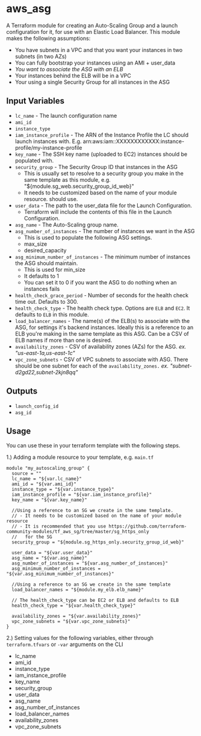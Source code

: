 aws_asg
==============
A Terraform module for creating an Auto-Scaling Group and a launch
configuration for it, for use with an Elastic Load Balancer.
This module makes the following assumptions:
* You have subnets in a VPC and that you want your instances
   in two subnets (in two AZs)
* You can fully bootstrap your instances using an AMI + user_data
* *You want to associate the ASG with an ELB*
* Your instances behind the ELB will be in a VPC
* Your using a single Security Group for all instances in the ASG

Input Variables
---------------

- `lc_name` - The launch configuration name
- `ami_id`
- `instance_type`
- `iam_instance_profile` - The ARN of the Instance Profile the LC should
   launch instances with.
   E.g. arn:aws:iam::XXXXXXXXXXXX:instance-profile/my-instance-profile
- `key_name` - The SSH key name (uploaded to EC2) instances should
   be populated with.
- `security_group` - The Security Group ID that instances in the ASG
    - This is usually set to resolve to a security group you make in the
      same template as this module, e.g. "${module.sg_web.security_group_id_web}"
    - It needs to be customized based on the name of your module resource.
   should use.
- `user_data` - The path to the user_data file for the Launch Configuration.
    - Terraform will include the contents of this file in the Launch Configuration.
- `asg_name` - The Auto-Scaling group name.
- `asg_number_of_instances` - The number of instances we want in the ASG
    - This is used to populate the following ASG settings.
    - max_size
    - desired_capacity
- `asg_minimum_number_of_instances` - The minimum number of instances
   the ASG should maintain.
    - This is used for min_size
    - It defaults to 1
    - You can set it to 0 if you want the ASG to do nothing when an
      instances fails
- `health_check_grace_period` - Number of seconds for the health check
   time out. Defaults to 300.
- `health_check_type` - The health check type. Options are `ELB` and
   `EC2`. It defaults to `ELB` in this module.
- `load_balancer_names` - The name(s) of the ELB(s) to associate with the ASG,
   for settings it's backend instances. Ideally this is a reference to
   an ELB you're making in the same template as this ASG. Can be a CSV of ELB names
   if more than one is desired.
- `availability_zones` - CSV of availability zones (AZs) for the ASG. *ex. "us-east-1a,us-east-1c"*
- `vpc_zone_subnets` - CSV of VPC subnets to associate with ASG. There should be one subnet
   for each of the `availability_zones.` *ex. "subnet-d2gd22,subnet-2kjn8qq"*

Outputs
-------

- `launch_config_id`
- `asg_id`

Usage
-----

You can use these in your terraform template with the following steps.

1.) Adding a module resource to your template, e.g. `main.tf`

```
module "my_autoscaling_group" {
  source = ""
  lc_name = "${var.lc_name}"
  ami_id = "${var.ami_id}"
  instance_type = "${var.instance_type}"
  iam_instance_profile = "${var.iam_instance_profile}"
  key_name = "${var.key_name}"

  //Using a reference to an SG we create in the same template.
  // - It needs to be customized based on the name of your module resource
  // - It is recommended that you use https://github.com/terraform-community-modules/tf_aws_sg/tree/master/sg_https_only
  //   for the SG
  security_group = "${module.sg_https_only.security_group_id_web}"

  user_data = "${var.user_data}"
  asg_name = "${var.asg_name}"
  asg_number_of_instances = "${var.asg_number_of_instances}"
  asg_minimum_number_of_instances = "${var.asg_minimum_number_of_instances}"

  //Using a reference to an SG we create in the same template
  load_balancer_names = "${module.my_elb.elb_name}"

  // The health_check_type can be EC2 or ELB and defaults to ELB
  health_check_type = "${var.health_check_type}"

  availability_zones = "${var.availability_zones}"
  vpc_zone_subnets = "${var.vpc_zone_subnets}"
}
```

2.) Setting values for the following variables, either through `terraform.tfvars` or `-var` arguments on the CLI

- lc_name
- ami_id
- instance_type
- iam_instance_profile
- key_name
- security_group
- user_data
- asg_name
- asg_number_of_instances
- load_balancer_names
- availability_zones
- vpc_zone_subnets